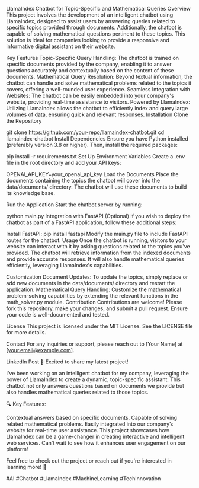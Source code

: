 LlamaIndex Chatbot for Topic-Specific and Mathematical Queries
Overview
This project involves the development of an intelligent chatbot using LlamaIndex, designed to assist users by answering queries related to specific topics provided through documents. Additionally, the chatbot is capable of solving mathematical questions pertinent to these topics. This solution is ideal for companies looking to provide a responsive and informative digital assistant on their website.

Key Features
Topic-Specific Query Handling: The chatbot is trained on specific documents provided by the company, enabling it to answer questions accurately and contextually based on the content of these documents.
Mathematical Query Resolution: Beyond textual information, the chatbot can handle and solve mathematical problems related to the topics it covers, offering a well-rounded user experience.
Seamless Integration with Websites: The chatbot can be easily embedded into your company's website, providing real-time assistance to visitors.
Powered by LlamaIndex: Utilizing LlamaIndex allows the chatbot to efficiently index and query large volumes of data, ensuring quick and relevant responses.
Installation
Clone the Repository

git clone https://github.com/your-repo/llamaindex-chatbot.git
cd llamaindex-chatbot
Install Dependencies Ensure you have Python installed (preferably version 3.8 or higher). Then, install the required packages:

pip install -r requirements.txt
Set Up Environment Variables Create a .env file in the root directory and add your API keys:

OPENAI_API_KEY=your_openai_api_key
Load the Documents Place the documents containing the topics the chatbot will cover into the data/documents/ directory. The chatbot will use these documents to build its knowledge base.

Run the Application Start the chatbot server by running:

python main.py
Integration with FastAPI (Optional) If you wish to deploy the chatbot as part of a FastAPI application, follow these additional steps:

Install FastAPI:
pip install fastapi
Modify the main.py file to include FastAPI routes for the chatbot.
Usage
Once the chatbot is running, visitors to your website can interact with it by asking questions related to the topics you've provided. The chatbot will retrieve information from the indexed documents and provide accurate responses. It will also handle mathematical queries efficiently, leveraging LlamaIndex's capabilities.

Customization
Document Updates: To update the topics, simply replace or add new documents in the data/documents/ directory and restart the application.
Mathematical Query Handling: Customize the mathematical problem-solving capabilities by extending the relevant functions in the math_solver.py module.
Contribution
Contributions are welcome! Please fork this repository, make your changes, and submit a pull request. Ensure your code is well-documented and tested.

License
This project is licensed under the MIT License. See the LICENSE file for more details.

Contact
For any inquiries or support, please reach out to [Your Name] at [your.email@example.com].

LinkedIn Post
🚀 Excited to share my latest project!

I've been working on an intelligent chatbot for my company, leveraging the power of LlamaIndex to create a dynamic, topic-specific assistant. This chatbot not only answers questions based on documents we provide but also handles mathematical queries related to those topics.

🔍 Key Features:

Contextual answers based on specific documents.
Capable of solving related mathematical problems.
Easily integrated into our company’s website for real-time user assistance.
This project showcases how LlamaIndex can be a game-changer in creating interactive and intelligent web services. Can't wait to see how it enhances user engagement on our platform!

Feel free to check out the project or reach out if you're interested in learning more! 🌟

#AI #Chatbot #LlamaIndex #MachineLearning #TechInnovation
